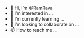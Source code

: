 - 👋 Hi, I’m @RamRava
- 👀 I’m interested in ...
- 🌱 I’m currently learning ...
- 💞️ I’m looking to collaborate on ...
- 📫 How to reach me ...

<!---
RamRava/RamRava is a ✨ special ✨ repository because its `README.md` (this file) appears on your GitHub profile.
You can click the Preview link to take a look at your changes.
--->
